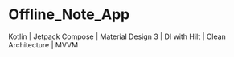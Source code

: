 # Offline_Note_App
Kotlin | Jetpack Compose | Material Design 3 | DI with Hilt | Clean Architecture | MVVM
